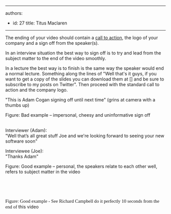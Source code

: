 

---
authors:
  - id: 27
    title: Titus Maclaren
---




<span class='intro'> <p>The ending of your video should contain a <a href="/DesignandPresentation/RulesToBetterVideoRecording/Pages/Adding-a-call-to-action.aspx">call to action</a>, the logo of your company and a sign off from the speaker(s).</p> </span>

<p>In an interview situation the best way to sign off is to try and lead from the subject matter to the end of the video smoothly.</p>
<p>In a lecture the best way is to finish is the same way the speaker would end a normal lecture. Something along the lines of &quot;Well that's it guys, if you want to get a copy of the slides you can download them at [] and be sure to subscribe to my posts on Twitter&quot;. Then proceed with the standard call to action and the company logo.</p>
<p class="ssw-rteStyle-GreyBox">&quot;This is Adam Cogan signing off until next time&quot; (grins at camera with a thumbs up)</p>
<span class="ssw-rteStyle-FigureBad">Figure&#58; Bad example – impersonal, cheesy and uninformative sign off</span> <p><br>Interviewer (Adam)&#58; <br>&quot;Well that’s all great stuff Joe and we're looking forward to seeing your new software soon&quot; <br></p>
<p>Interviewee (Joe)&#58; <br>&quot;Thanks Adam&quot;<br></p>
<p class="ssw-rteStyle-FigureGood">Figure&#58; Good example – personal, the speakers relate to each other well, refers to subject matter in the video</p>
<p>&#160;</p>
<div class="ms-rtestate-read ms-rte-wpbox"><div id="div_79b9e736-c671-47d3-940e-d903de146c24" class="ms-rtestate-notify  ms-rtestate-read 79b9e736-c671-47d3-940e-d903de146c24"></div><span id="__publishingReusableFragment"></span>
<div id="vid_79b9e736-c671-47d3-940e-d903de146c24" style="display&#58;none;"></div></div>
<span style="font-family&#58;'calibri','sans-serif';font-size&#58;11pt;"></span><p>&#160;</p>
<p class="ssw-rteStyle-FigureGood"><span style="font-family&#58;'calibri','sans-serif';font-size&#58;11pt;">Figure&#58; Good example - See Richard Campbell do it perfectly 10 seconds from the end of </span>this video</p>


